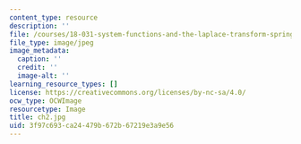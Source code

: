 ```yaml
---
content_type: resource
description: ''
file: /courses/18-031-system-functions-and-the-laplace-transform-spring-2019/3f97c693ca24479b672b67219e3a9e56_ch2.jpg
file_type: image/jpeg
image_metadata:
  caption: ''
  credit: ''
  image-alt: ''
learning_resource_types: []
license: https://creativecommons.org/licenses/by-nc-sa/4.0/
ocw_type: OCWImage
resourcetype: Image
title: ch2.jpg
uid: 3f97c693-ca24-479b-672b-67219e3a9e56
---
```

